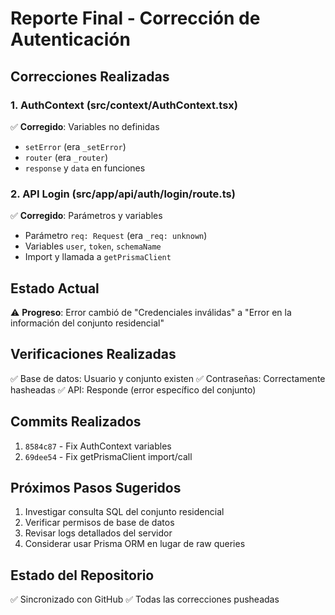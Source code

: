 # Reporte Final - Corrección de Autenticación

## Correcciones Realizadas

### 1. AuthContext (src/context/AuthContext.tsx)
✅ **Corregido**: Variables no definidas
- `setError` (era `_setError`)
- `router` (era `_router`) 
- `response` y `data` en funciones

### 2. API Login (src/app/api/auth/login/route.ts)
✅ **Corregido**: Parámetros y variables
- Parámetro `req: Request` (era `_req: unknown`)
- Variables `user`, `token`, `schemaName`
- Import y llamada a `getPrismaClient`

## Estado Actual
⚠️ **Progreso**: Error cambió de "Credenciales inválidas" a "Error en la información del conjunto residencial"

## Verificaciones Realizadas
✅ Base de datos: Usuario y conjunto existen
✅ Contraseñas: Correctamente hasheadas
✅ API: Responde (error específico del conjunto)

## Commits Realizados
1. `8584c87` - Fix AuthContext variables
2. `69dee54` - Fix getPrismaClient import/call

## Próximos Pasos Sugeridos
1. Investigar consulta SQL del conjunto residencial
2. Verificar permisos de base de datos
3. Revisar logs detallados del servidor
4. Considerar usar Prisma ORM en lugar de raw queries

## Estado del Repositorio
✅ Sincronizado con GitHub
✅ Todas las correcciones pusheadas

